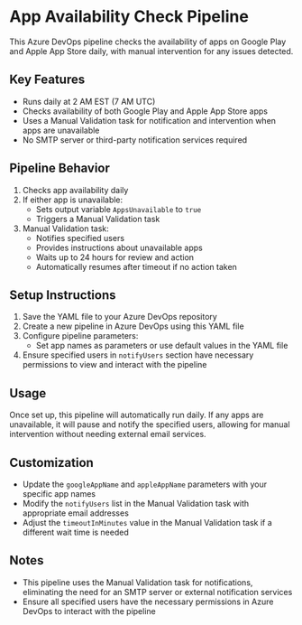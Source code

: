 # App Availability Check Pipeline

This Azure DevOps pipeline checks the availability of apps on Google Play and Apple App Store daily, with manual intervention for any issues detected.

## Key Features

- Runs daily at 2 AM EST (7 AM UTC)
- Checks availability of both Google Play and Apple App Store apps
- Uses a Manual Validation task for notification and intervention when apps are unavailable
- No SMTP server or third-party notification services required

## Pipeline Behavior

1. Checks app availability daily
2. If either app is unavailable:
   - Sets output variable `AppsUnavailable` to `true`
   - Triggers a Manual Validation task
3. Manual Validation task:
   - Notifies specified users
   - Provides instructions about unavailable apps
   - Waits up to 24 hours for review and action
   - Automatically resumes after timeout if no action taken

## Setup Instructions

1. Save the YAML file to your Azure DevOps repository
2. Create a new pipeline in Azure DevOps using this YAML file
3. Configure pipeline parameters:
   - Set app names as parameters or use default values in the YAML file
4. Ensure specified users in `notifyUsers` section have necessary permissions to view and interact with the pipeline

## Usage

Once set up, this pipeline will automatically run daily. If any apps are unavailable, it will pause and notify the specified users, allowing for manual intervention without needing external email services.

## Customization

- Update the `googleAppName` and `appleAppName` parameters with your specific app names
- Modify the `notifyUsers` list in the Manual Validation task with appropriate email addresses
- Adjust the `timeoutInMinutes` value in the Manual Validation task if a different wait time is needed

## Notes

- This pipeline uses the Manual Validation task for notifications, eliminating the need for an SMTP server or external notification services
- Ensure all specified users have the necessary permissions in Azure DevOps to interact with the pipeline
